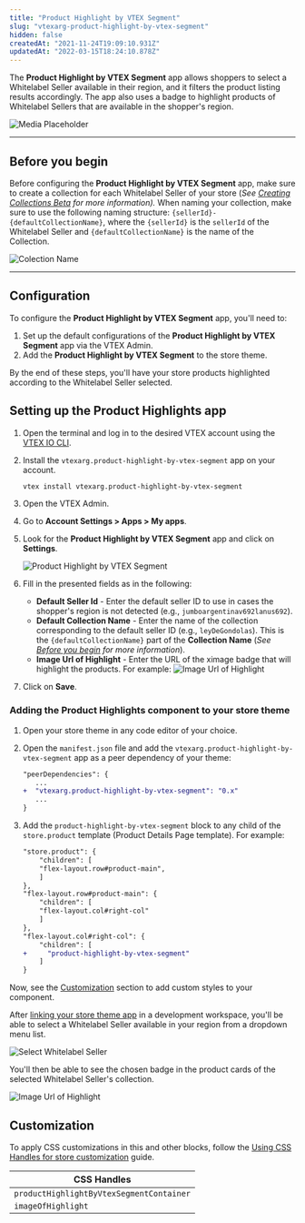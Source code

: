 ```yaml
---
title: "Product Highlight by VTEX Segment"
slug: "vtexarg-product-highlight-by-vtex-segment"
hidden: false
createdAt: "2021-11-24T19:09:10.931Z"
updatedAt: "2022-03-15T18:24:10.878Z"
---
```


The **Product Highlight by VTEX Segment** app allows shoppers to select a Whitelabel Seller available in their region, and it filters the product listing results accordingly. The app also uses a badge to highlight products of Whitelabel Sellers that are available in the shopper's region.

![Media Placeholder](https://cdn.jsdelivr.net/gh/vtexdocs/dev-portal-content@main/images/vtexarg-product-highlight-by-vtex-segment-0.gif)

---

## Before you begin

Before configuring the **Product Highlight by VTEX Segment** app, make sure to create a collection for each Whitelabel Seller of your store (*See [Creating Collections Beta](https://help.vtex.com/en/tutorial/creating-collections-beta) for more information).* When naming your collection, make sure to use the following naming structure: `{sellerId}-{defaultCollectionName}`, where the `{sellerId}` is the `sellerId` of the Whitelabel Seller and `{defaultCollectionName}` is the name of the Collection.

![Colection Name](https://cdn.jsdelivr.net/gh/vtexdocs/dev-portal-content@main/images/vtexarg-product-highlight-by-vtex-segment-1.png)

---

## Configuration

To configure the **Product Highlight by VTEX Segment** app, you'll need to:

1. Set up the default configurations of the **Product Highlight by VTEX Segment** app via the VTEX Admin.
2. Add the **Product Highlight by VTEX Segment** to the store theme.

By the end of these steps, you'll have your store products highlighted according to the Whitelabel Seller selected.

## Setting up the Product Highlights app

1. Open the terminal and log in to the desired VTEX account using the [VTEX IO CLI](https://developers.vtex.com/docs/guides/vtex-io-documentation-vtex-io-cli-installation-and-command-reference).
2. Install the `vtexarg.product-highlight-by-vtex-segment` app on your account.

   ```sh
   vtex install vtexarg.product-highlight-by-vtex-segment
   ```

3. Open the VTEX Admin.
4. Go to **Account Settings > Apps > My apps**.
5. Look for the **Product Highlight by VTEX Segment** app and click on **Settings**.

   ![Product Highlight by VTEX Segment](https://cdn.jsdelivr.net/gh/vtexdocs/dev-portal-content@main/images/vtexarg-product-highlight-by-vtex-segment-2.png)

6. Fill in the presented fields as in the following:
   - **Default Seller Id** - Enter the default seller ID to use in cases the shopper's region is not detected (e.g., `jumboargentinav692lanus692`).
   - **Default Collection Name** - Enter the name of the collection corresponding to the default seller ID (e.g., `leyDeGondolas`). This is the `{defaultCollectionName}` part of the **Collection Name** (*See [Before you begin](#before-you-begin) for more information*).
   - **Image Url of Highlight** - Enter the URL of the ximage badge that will highlight the products. For example: ![Image Url of Highlight](https://cdn.jsdelivr.net/gh/vtexdocs/dev-portal-content@main/images/vtexarg-product-highlight-by-vtex-segment-3.png)
7. Click on **Save**.

### Adding the Product Highlights component to your store theme

1. Open your store theme in any code editor of your choice.
2. Open the `manifest.json` file and add the `vtexarg.product-highlight-by-vtex-segment` app as a peer dependency of your theme:

    ```diff
    "peerDependencies": {
       ...
    +  "vtexarg.product-highlight-by-vtex-segment": "0.x"
       ...
    }
    ```

3. Add the `product-highlight-by-vtex-segment` block to any child of the `store.product` template (Product Details Page template). For example:

    ```diff
    "store.product": {
        "children": [
        "flex-layout.row#product-main",
        ]
    },
    "flex-layout.row#product-main": {
        "children": [
        "flex-layout.col#right-col"
        ]
    },
    "flex-layout.col#right-col": {
        "children": [
    +     "product-highlight-by-vtex-segment"
        ]
    }
    ```

Now, see the [Customization](#customization) section to add custom styles to your component.

After [linking your store theme app](https://developers.vtex.com/docs/guides/vtex-io-documentation-linking-an-app) in a development workspace, you'll be able to select a Whitelabel Seller available in your region from a dropdown menu list.

![Select Whitelabel Seller](https://cdn.jsdelivr.net/gh/vtexdocs/dev-portal-content@main/images/vtexarg-product-highlight-by-vtex-segment-4.png)

You'll then be able to see the chosen badge in the product cards of the selected Whitelabel Seller's collection.

![Image Url of Highlight](https://cdn.jsdelivr.net/gh/vtexdocs/dev-portal-content@main/images/vtexarg-product-highlight-by-vtex-segment-5.png)

## Customization

To apply CSS customizations in this and other blocks, follow the [Using CSS Handles for store customization](https://developers.vtex.com/docs/guides/vtex-io-documentation-using-css-handles-for-store-customization) guide.

| CSS Handles |
| ----------- |
| `productHighlightByVtexSegmentContainer` |
| `imageOfHighlight` |
